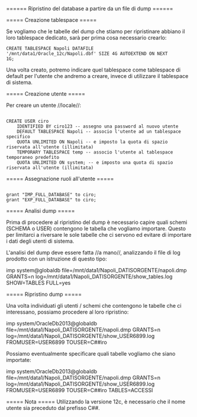 
====== Ripristino del database a partire da un file di dump ======


===== Creazione tablespace =====

Se vogliamo che le tabelle del dump che stiamo per ripristinare abbiano il loro tablespace dedicato, sarà per prima cosa necessario crearlo:

<code>CREATE TABLESPACE Napoli DATAFILE '/mnt/data1/Oracle_12c/Napoli.dbf' 
SIZE 4G AUTOEXTEND ON NEXT 1G;</code>

Una volta creato, potremo indicare quel tablespace come tablespace di default per l'utente che andremo a creare, invece di utilizzare il tablespace di sistema.


===== Creazione utente =====

Per creare un utente //locale//:

<code>
CREATE USER ciro
    IDENTIFIED BY ciro123 -- assegno una password al nuovo utente
    DEFAULT TABLESPACE Napoli -- associo l'utente ad un tablespace specifico
    QUOTA UNLIMITED ON Napoli -- e imposto la quota di spazio riservata all'utente (illimitata)
    TEMPORARY TABLESPACE temp -- associo l'utente al tablespace temporaneo predefito
    QUOTA UNLIMITED ON system; -- e imposto una quota di spazio riservata all'utente (illimitata)
</code>

===== Assegnazione ruoli all'utente =====

<code>
grant "IMP_FULL_DATABASE" to ciro;
grant "EXP_FULL_DATABASE" to ciro;
</code>

===== Analisi dump =====

Prima di procedere al ripristino del dump è necessario capire quali schemi (SCHEMA o USER) contengono le tabella che vogliamo importare. Questo per limitarci a riversare le sole tabelle che ci servono ed evitare di importare i dati degli utenti di sistema.

L'analisi del dump deve essere fatta //a mano//, analizzando il file di log prodotto con un istruzione di questo tipo:

  imp system@globaldb file=/mnt/data1/Napoli_DATISORGENTE/napoli.dmp GRANTS=n 
    log=/mnt/data1/Napoli_DATISORGENTE/show_tables.log SHOW=TABLES FULL=yes


===== Ripristino dump =====

Una volta individuati gli utenti / schemi che contengono le tabelle che ci interessano, possiamo procedere al loro ripristino:

  imp system/OracleDb2013@globaldb file=/mnt/data1/Napoli_DATISORGENTE/napoli.dmp GRANTS=n 
    log=/mnt/data1/Napoli_DATISORGENTE/show_USER6899.log FROMUSER=USER6899 TOUSER=C##iro

Possiamo eventualmente specificare quali tabelle vogliamo che siano importate:

  imp system/OracleDb2013@globaldb file=/mnt/data1/Napoli_DATISORGENTE/napoli.dmp GRANTS=n 
    log=/mnt/data1/Napoli_DATISORGENTE/show_USER6899.log FROMUSER=USER6899 TOUSER=C##iro TABLES=ACCESSI


===== Nota =====
Utilizzando la versione 12c, è necessario che il nome utente sia preceduto dal prefisso C##.
